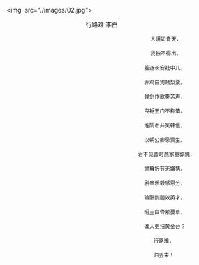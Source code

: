 <img  src="./images/02.jpg">

                                                   行路难
                                                    李白
                                                                                                                                  
                                                  大道如青天，
                                                
                                                  我独不得出。
                                                  
                                                羞逐长安社中儿，

                                                赤鸡白狗赌梨栗。

                                                弹剑作歌奏苦声，

                                                曳裾王门不称情。

                                                淮阴市井笑韩信，
                                               
                                                汉朝公卿忌贾生。

                                              君不见昔时燕家重郭隗，

                                                拥篲折节无嫌猜。

                                                剧辛乐毅感恩分，

                                                输肝剖胆效英才。

                                                昭王白骨萦蔓草，

                                                谁人更扫黄金台？

                                                   行路难，

                                                   归去来！
